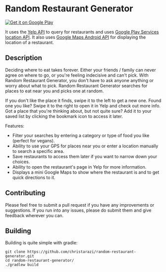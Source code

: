 # Random Restaurant Generator 

<a href="https://play.google.com/store/apps/details?id=com.chris.randomrestaurantgenerator">
<img alt="Get it on Google Play" src="http://steverichey.github.io/google-play-badge-svg/img/en_get.svg" />
</a>

It uses the [Yelp API](https://www.yelp.com/developers) to query for restaurants and uses [Google Play Services location API](https://developers.google.com/android/reference/com/google/android/gms/location/package-summary). It also uses [Google Maps Android API](https://developers.google.com/maps/documentation/android-api/) for displaying the location of a restaurant.

## Description

Deciding where to eat takes forever. Either your friends / family can never agree on where to go, or you're feeling indecisive and can't pick. With Random Restaurant Generator, you don't have to ask anyone anything or worry about what to pick. Random Restaurant Generator searches for places to eat near you and picks one at random. 

If you don't like the place it finds, swipe it to the left to get a new one. Found one you like? Swipe it to the right to open it in Yelp and check out more info. Got a place that you're thinking about, but not quite sure? Add it to your saved list by clicking the bookmark icon to access it later.

Features:
 - Filter your searches by entering a category or type of food you like (perfect for vegans).
 - Ability to use your GPS for places near you or enter a location manually to search a specific area.
 - Save restaurants to access them later if you want to narrow down your choices.
 - Ability to open the restaurant's page in Yelp for more information.
 - Displays a mini Google Maps to show where the restaurant is and to get quick directions to it.
 
## Contributing

Please feel free to submit a pull request if you have any improvements or suggestions. If you run into any issues, please do submit them and give feedback wherever you can.

## Building

Building is quite simple with gradle:

```shell
git clone https://github.com/christarazi/random-restaurant-generator.git
cd random-restaurant-generator/
./gradlew build
```
